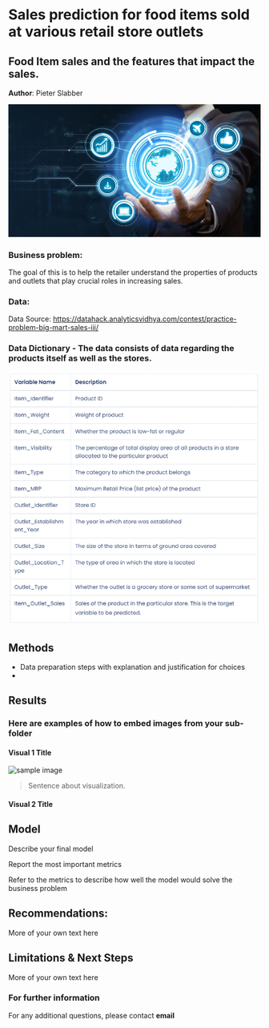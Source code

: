 # Sales prediction for food items sold at various retail store outlets
## Food Item sales and the features that impact the sales.

**Author**: Pieter Slabber

![alt text](https://github.com/SlabberP/Prediction-of-Product-Sales/blob/main/data-scientist.jpg)

### Business problem:

The goal of this is to help the retailer understand the properties of products and outlets that play crucial roles in increasing sales.


### Data:
Data Source: https://datahack.analyticsvidhya.com/contest/practice-problem-big-mart-sales-iii/

### Data Dictionary - The data consists of data regarding the products itself as well as the stores.
![alt text](https://github.com/SlabberP/Prediction-of-Product-Sales/blob/main/Data%20Dictionary.GIF)

## Methods
- Data preparation steps with explanation and justification for choices
- 

## Results

### Here are examples of how to embed images from your sub-folder


#### Visual 1 Title
![sample image](project1_sample_image.png)

> Sentence about visualization.

#### Visual 2 Title

## Model

Describe your final model

Report the most important metrics

Refer to the metrics to describe how well the model would solve the business problem

## Recommendations:

More of your own text here


## Limitations & Next Steps

More of your own text here


### For further information


For any additional questions, please contact **email**
